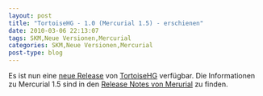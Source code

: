 ```yaml
---
layout: post
title: "TortoiseHG - 1.0 (Mercurial 1.5) - erschienen"
date: 2010-03-06 22:13:07
tags: SKM,Neue Versionen,Mercurial
categories: SKM,Neue Versionen,Mercurial
post-type: blog
---
```

Es ist nun eine <a href="http://bitbucket.org/tortoisehg/stable/wiki/ReleaseNotes#tortoisehg-10">neue Release</a> von 
<a href="http://tortoisehg.bitbucket.org/">TortoiseHG</a> verfügbar. Die Informationen zu Mercurial 1.5 sind in den 
<a href="http://mercurial.selenic.com/wiki/WhatsNew#A1.5_-_2010-03-06">Release Notes von Merurial</a> zu finden.
